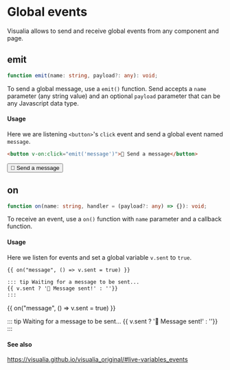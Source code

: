 # Global events

Visualia allows to send and receive global events from any component and page.

## emit

```ts
function emit(name: string, payload?: any): void;
```

To send a global message, use a `emit()` function. Send accepts a `name` parameter (any string value) and an optional `payload` parameter that can be any Javascript data type.

#### Usage

Here we are listening `<button>`'s `click` event and send a global event named `message`.

```md
<button v-on:click="emit('message')">💌 Send a message</button>
```

<button v-on:click="emit('message')">💌 Send a message</button>

## on

```ts
function on(name: string, handler = (payload?: any) => {}): void;
```

To receive an event, use a `on()` function with `name` parameter and a callback function.

#### Usage

Here we listen for events and set a global variable `v.sent` to `true`.

```md
{{ on("message", () => v.sent = true) }}

::: tip Waiting for a message to be sent...
{{ v.sent ? '💌 Message sent!' : ''}}
:::
```

{{ on("message", () => v.sent = true) }}

::: tip Waiting for a message to be sent...
{{ v.sent ? '💌 Message sent!' : ''}}
:::

#### See also

https://visualia.github.io/visualia_original/#live-variables_events
